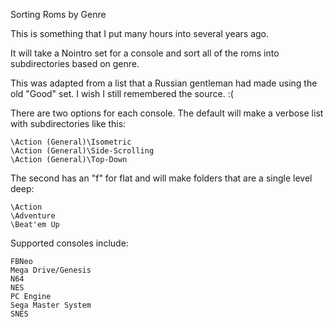 Sorting Roms by Genre

This is something that I put many hours into several years ago.

It will take a Nointro set for a console and sort all of the roms into subdirectories based on genre.

This was adapted from a list that a Russian gentleman had made using the old "Good" set. I wish I still remembered the source. :(

There are two options for each console. The default will make a verbose list with subdirectories like this:

	\Action (General)\Isometric
 	\Action (General)\Side-Scrolling
	\Action (General)\Top-Down

The second has an "f" for flat and will make folders that are a single level deep:

	\Action
	\Adventure
	\Beat'em Up

Supported consoles include:

	FBNeo 
	Mega Drive/Genesis
	N64
	NES
	PC Engine
	Sega Master System
	SNES
